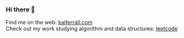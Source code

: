 ### Hi there 👋

Find me on the web: <a href="http://kaiferrall.com">kaiferrall.com</a>
<br />
Check out my work studying algorithm and data structures: <a href="https://leetcode.com/ferrall/">leetcode</a>

